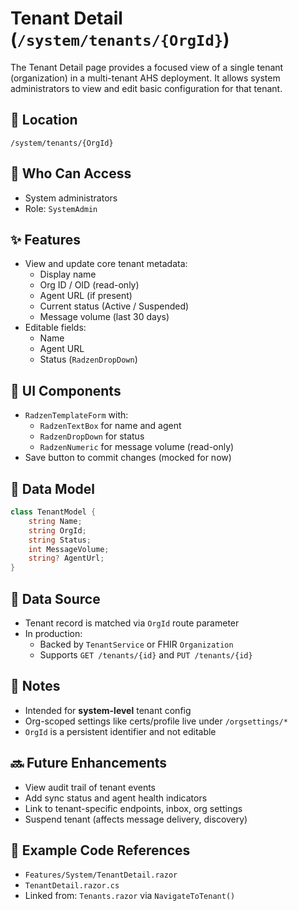 # Tenant Detail (`/system/tenants/{OrgId}`)

The Tenant Detail page provides a focused view of a single tenant (organization) in a multi-tenant AHS deployment. It allows system administrators to view and edit basic configuration for that tenant.

## 📍 Location

`/system/tenants/{OrgId}`

## 👥 Who Can Access

- System administrators  
- Role: `SystemAdmin`

## ✨ Features

- View and update core tenant metadata:
  - Display name
  - Org ID / OID (read-only)
  - Agent URL (if present)
  - Current status (Active / Suspended)
  - Message volume (last 30 days)
- Editable fields:
  - Name
  - Agent URL
  - Status (`RadzenDropDown`)

## 🧱 UI Components

- `RadzenTemplateForm` with:
  - `RadzenTextBox` for name and agent
  - `RadzenDropDown` for status
  - `RadzenNumeric` for message volume (read-only)
- Save button to commit changes (mocked for now)

## 🔌 Data Model

```csharp
class TenantModel {
    string Name;
    string OrgId;
    string Status;
    int MessageVolume;
    string? AgentUrl;
}
```

## 🔄 Data Source

- Tenant record is matched via `OrgId` route parameter
- In production:
  - Backed by `TenantService` or FHIR `Organization`
  - Supports `GET /tenants/{id}` and `PUT /tenants/{id}`

## 🔐 Notes

- Intended for **system-level** tenant config
- Org-scoped settings like certs/profile live under `/orgsettings/*`
- `OrgId` is a persistent identifier and not editable

## 🔜 Future Enhancements

- View audit trail of tenant events
- Add sync status and agent health indicators
- Link to tenant-specific endpoints, inbox, org settings
- Suspend tenant (affects message delivery, discovery)

## 🧪 Example Code References

- `Features/System/TenantDetail.razor`
- `TenantDetail.razor.cs`
- Linked from: `Tenants.razor` via `NavigateToTenant()`